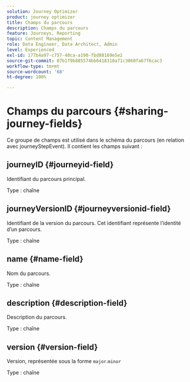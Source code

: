 ```yaml
---
solution: Journey Optimizer
product: journey optimizer
title: Champs du parcours
description: Champs du parcours
feature: Journeys, Reporting
topic: Content Management
role: Data Engineer, Data Architect, Admin
level: Experienced
exl-id: 177b4a97-c757-40ca-a190-fbd88169e5e2
source-git-commit: 07b1f9b885574bb6418310a71c3060fa67f6cac3
workflow-type: tm+mt
source-wordcount: '68'
ht-degree: 100%

---
```


# Champs du parcours {#sharing-journey-fields}

Ce groupe de champs est utilisé dans le schéma du parcours (en relation avec journeyStepEvent). Il contient les champs suivant :

## journeyID {#journeyid-field}

Identifiant du parcours principal.

Type : chaîne

## journeyVersionID {#journeyversionid-field}

Identifiant de la version du parcours. Cet identifiant représente l’identité d’un parcours.

Type : chaîne

## name {#name-field}

Nom du parcours.

Type : chaîne

## description {#description-field}

Description du parcours.

Type : chaîne

## version {#version-field}

Version, représentée sous la forme `major`.`minor`

Type : chaîne
